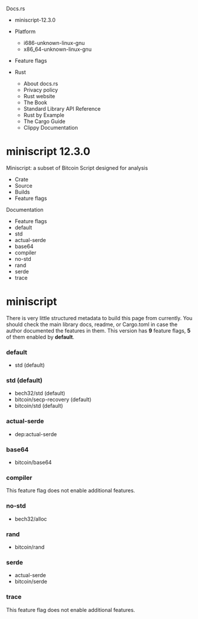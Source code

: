 Docs.rs
  * miniscript-12.3.0
  * Platform
    * i686-unknown-linux-gnu
    * x86_64-unknown-linux-gnu
  * Feature flags


  * Rust
    * About docs.rs 
    * Privacy policy 
    * Rust website 
    * The Book 
    * Standard Library API Reference 
    * Rust by Example 
    * The Cargo Guide 
    * Clippy Documentation 


#  miniscript 12.3.0 
Miniscript: a subset of Bitcoin Script designed for analysis
  * Crate
  * Source
  * Builds
  * Feature flags


Documentation 
  * Feature flags
  * default
  * std
  * actual-serde
  * base64
  * compiler
  * no-std
  * rand
  * serde
  * trace


# miniscript
There is very little structured metadata to build this page from currently. You should check the main library docs, readme, or Cargo.toml in case the author documented the features in them. 
This version has **9** feature flags, **5** of them enabled by **default**.
### default
  * std (default)


### std (default)
  * bech32/std (default)
  * bitcoin/secp-recovery (default)
  * bitcoin/std (default)


### actual-serde
  * dep:actual-serde


### base64
  * bitcoin/base64


### compiler
This feature flag does not enable additional features.
### no-std
  * bech32/alloc


### rand
  * bitcoin/rand


### serde
  * actual-serde
  * bitcoin/serde


### trace
This feature flag does not enable additional features.
